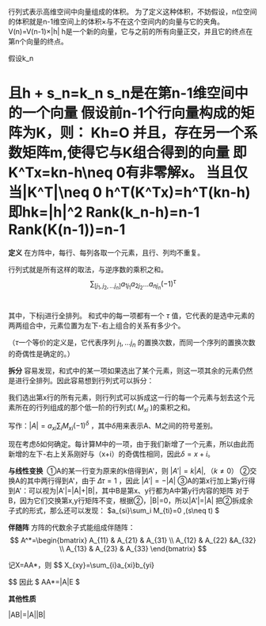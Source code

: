 行列式表示高维空间中向量组成的体积。
为了定义这种体积，不妨假设，n位空间的体积就是n-1维空间上的体积×与不在这个空间内的向量与它的夹角。
V(n)=V(n-1)×|h|
h是一个新的向量，它与之前的所有向量正交，并且它的终点在第n个向量的终点。

假设k_n

且h + s_n=k_n
s_n是在第n-1维空间中的一个向量
假设前n-1个行向量构成的矩阵为K，则：
Kh=O
并且，存在另一个系数矩阵m,使得它与K组合得到的向量
即K^Tx=kn-h\neq 0有非零解x。
当且仅当|K^T|\neq 0
h^T(K^Tx)=h^T(kn-h)
即hk=|h|^2
Rank(k_n-h)=n-1
Rank(K(n-1))=n-1
==
**定义**
在方阵中，每行、每列各取一个元素，且行、列均不重复。

行列式就是所有这样的取法，与逆序数的乘积之和。
$$
\sum_{[j_1,j_2,...j_n]} a_{1j_1}a_{2j_2}...a_{nj_n}(-1)^\tau
$$
 

其中，下标j进行全排列。
和式中的每一项都有一个 $\tau$ 值，它代表的是选中元素的两两组合中，元素位置为左下-右上组合的关系有多少个。

（$\tau$一个等价的定义是，它代表序列 $j_1,...j_n$ 的置换次数，而同一个序列的置换次数的奇偶性是确定的。） 


**拆分**
容易发现，和式中的某一项如果选出了某个元素，则这一项其余的元素仍然是进行全排列。因此容易想到行列式可以拆分：

我们选出第x行的所有元素，则行列式可以拆成这一行的每一个元素与划去这个元素所在的行列组成的那个低一阶的行列式( $M_{xi}$ )的乘积之和。

写作：$|A|=a_{xi}\sum _i M_{xi}(-1)^\delta$ ，其中$\delta$用来表示A、M之间的符号差别。

现在考虑δ如何确定。每计算M中的一项，由于我们新增了一个元素，所以由此而新增的左下-右上关系刚好与（x+i）的奇偶性相同，因此$\delta=x+i$。

**与线性变换**
​
①A的某一行变为原来的k倍得到A'，则 $|A'|=k|A|,（k≠0）$
②交换A的其中两行得到A'，由于 $\Delta \tau=1$ ，因此 $|A'|=-|A|$
③A的第x行加上第y行得到A'：可以视为|A'|=|A|+|B|，其中B是第x、y行都为A中第y行内容的矩阵
对于B，因为它们交换第x,y行矩阵不变，根据②，|B|=0，所以|A'|=|A|
把②拆成余子式的形式，那么还可以发现： $a_{si}\sum_i M_{ti}=0 ,(s\neq t) $

**伴随阵**
方阵的代数余子式能组成伴随阵：
$$
A^*=\begin{bmatrix} 
A_{11} & A_{21} & A_{31}
\\ A_{12} & A_{22} &A_{32}
 \\ A_{13} & A_{23} & A_{33} \end{bmatrix}
$$

记X=AA*，则
$$
X_{xy}=\sum_{i}a_{xi}b_{yi}

$$
因此 $ AA*=|A|E $

**其他性质**

|AB|=|A||B|